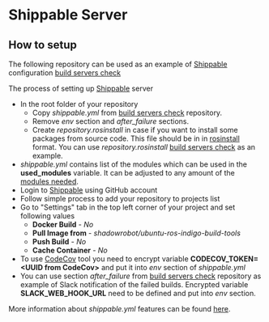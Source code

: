 # Shippable Server

## How to setup

The following repository can be used as an example of [Shippable](https://wwww.shippable.com/) configuration [build servers check](https://github.com/shadow-robot/build-servers-check)

The process of setting up [Shippable](https://wwww.shippable.com/) server

  * In the root folder of your repository
    * Copy *shippable.yml* from [build servers check](https://github.com/shadow-robot/build-servers-check) repository. 
    * Remove *env* section and *after_failure* sections.
    * Create *repository.rosinstall* in case if you want to install some packages from source code. This file should be in in [rosinstall](http://wiki.ros.org/rosinstall) format.
      You can use *repository.rosinstall* [build servers check](https://github.com/shadow-robot/build-servers-check) as an example.
  * *shippable.yml* contains list of the modules which can be used in the **used_modules** variable. It can be adjusted to any amount of the [modules needed](../modules.md).
  * Login to [Shippable](https://wwww.shippable.com/) using GitHub account
  * Follow simple process to add your repository to projects list
  * Go to "Settings" tab in the top left corner of your project and set following values
    * **Docker Build** - *No*
    * **Pull Image from** - *shadowrobot/ubuntu-ros-indigo-build-tools*
    * **Push Build** - *No*
    * **Cache Container** - *No*
  * To use [CodeCov](https://codecov.io) tool you need to encrypt variable **CODECOV_TOKEN=\<UUID from CodeCov\>** and put it into *env* section of *shippable.yml*
  * You can use section *after_failure* from [build servers check](https://github.com/shadow-robot/build-servers-check) repository as example of Slack notification of the failed builds. 
    Encrypted variable **SLACK_WEB_HOOK_URL** need to be defined and put into *env* section.
   
More information about *shippable.yml* features can be found [here](http://shippable-docs-20.readthedocs.org/en/latest/config.html#configuration). 
